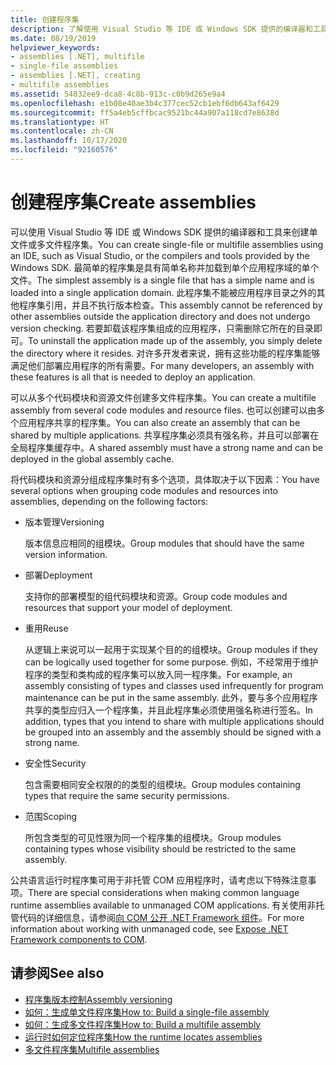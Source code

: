 ```yaml
---
title: 创建程序集
description: 了解使用 Visual Studio 等 IDE 或 Windows SDK 提供的编译器和工具来创建单文件或多文件程序集。
ms.date: 08/19/2019
helpviewer_keywords:
- assemblies [.NET], multifile
- single-file assemblies
- assemblies [.NET], creating
- multifile assemblies
ms.assetid: 54832ee9-dca8-4c8b-913c-c0b9d265e9a4
ms.openlocfilehash: e1b08e40ae3b4c377cec52cb1ebf6db643af6429
ms.sourcegitcommit: ff5a4eb5cffbcac9521bc44a907a118cd7e8638d
ms.translationtype: HT
ms.contentlocale: zh-CN
ms.lasthandoff: 10/17/2020
ms.locfileid: "92160576"
---
```

# <a name="create-assemblies"></a><span data-ttu-id="4f30d-103">创建程序集</span><span class="sxs-lookup"><span data-stu-id="4f30d-103">Create assemblies</span></span>

<span data-ttu-id="4f30d-104">可以使用 Visual Studio 等 IDE 或 Windows SDK 提供的编译器和工具来创建单文件或多文件程序集。</span><span class="sxs-lookup"><span data-stu-id="4f30d-104">You can create single-file or multifile assemblies using an IDE, such as Visual Studio, or the compilers and tools provided by the Windows SDK.</span></span> <span data-ttu-id="4f30d-105">最简单的程序集是具有简单名称并加载到单个应用程序域的单个文件。</span><span class="sxs-lookup"><span data-stu-id="4f30d-105">The simplest assembly is a single file that has a simple name and is loaded into a single application domain.</span></span> <span data-ttu-id="4f30d-106">此程序集不能被应用程序目录之外的其他程序集引用，并且不执行版本检查。</span><span class="sxs-lookup"><span data-stu-id="4f30d-106">This assembly cannot be referenced by other assemblies outside the application directory and does not undergo version checking.</span></span> <span data-ttu-id="4f30d-107">若要卸载该程序集组成的应用程序，只需删除它所在的目录即可。</span><span class="sxs-lookup"><span data-stu-id="4f30d-107">To uninstall the application made up of the assembly, you simply delete the directory where it resides.</span></span> <span data-ttu-id="4f30d-108">对许多开发者来说，拥有这些功能的程序集能够满足他们部署应用程序的所有需要。</span><span class="sxs-lookup"><span data-stu-id="4f30d-108">For many developers, an assembly with these features is all that is needed to deploy an application.</span></span>

<span data-ttu-id="4f30d-109">可以从多个代码模块和资源文件创建多文件程序集。</span><span class="sxs-lookup"><span data-stu-id="4f30d-109">You can create a multifile assembly from several code modules and resource files.</span></span> <span data-ttu-id="4f30d-110">也可以创建可以由多个应用程序共享的程序集。</span><span class="sxs-lookup"><span data-stu-id="4f30d-110">You can also create an assembly that can be shared by multiple applications.</span></span> <span data-ttu-id="4f30d-111">共享程序集必须具有强名称，并且可以部署在全局程序集缓存中。</span><span class="sxs-lookup"><span data-stu-id="4f30d-111">A shared assembly must have a strong name and can be deployed in the global assembly cache.</span></span>

<span data-ttu-id="4f30d-112">将代码模块和资源分组成程序集时有多个选项，具体取决于以下因素：</span><span class="sxs-lookup"><span data-stu-id="4f30d-112">You have several options when grouping code modules and resources into assemblies, depending on the following factors:</span></span>

- <span data-ttu-id="4f30d-113">版本管理</span><span class="sxs-lookup"><span data-stu-id="4f30d-113">Versioning</span></span>

     <span data-ttu-id="4f30d-114">版本信息应相同的组模块。</span><span class="sxs-lookup"><span data-stu-id="4f30d-114">Group modules that should have the same version information.</span></span>

- <span data-ttu-id="4f30d-115">部署</span><span class="sxs-lookup"><span data-stu-id="4f30d-115">Deployment</span></span>

     <span data-ttu-id="4f30d-116">支持你的部署模型的组代码模块和资源。</span><span class="sxs-lookup"><span data-stu-id="4f30d-116">Group code modules and resources that support your model of deployment.</span></span>

- <span data-ttu-id="4f30d-117">重用</span><span class="sxs-lookup"><span data-stu-id="4f30d-117">Reuse</span></span>

     <span data-ttu-id="4f30d-118">从逻辑上来说可以一起用于实现某个目的的组模块。</span><span class="sxs-lookup"><span data-stu-id="4f30d-118">Group modules if they can be logically used together for some purpose.</span></span> <span data-ttu-id="4f30d-119">例如，不经常用于维护程序的类型和类构成的程序集可以放入同一程序集。</span><span class="sxs-lookup"><span data-stu-id="4f30d-119">For example, an assembly consisting of types and classes used infrequently for program maintenance can be put in the same assembly.</span></span> <span data-ttu-id="4f30d-120">此外，要与多个应用程序共享的类型应归入一个程序集，并且此程序集必须使用强名称进行签名。</span><span class="sxs-lookup"><span data-stu-id="4f30d-120">In addition, types that you intend to share with multiple applications should be grouped into an assembly and the assembly should be signed with a strong name.</span></span>

- <span data-ttu-id="4f30d-121">安全性</span><span class="sxs-lookup"><span data-stu-id="4f30d-121">Security</span></span>

     <span data-ttu-id="4f30d-122">包含需要相同安全权限的的类型的组模块。</span><span class="sxs-lookup"><span data-stu-id="4f30d-122">Group modules containing types that require the same security permissions.</span></span>

- <span data-ttu-id="4f30d-123">范围</span><span class="sxs-lookup"><span data-stu-id="4f30d-123">Scoping</span></span>

     <span data-ttu-id="4f30d-124">所包含类型的可见性限为同一个程序集的组模块。</span><span class="sxs-lookup"><span data-stu-id="4f30d-124">Group modules containing types whose visibility should be restricted to the same assembly.</span></span>

<span data-ttu-id="4f30d-125">公共语言运行时程序集可用于非托管 COM 应用程序时，请考虑以下特殊注意事项。</span><span class="sxs-lookup"><span data-stu-id="4f30d-125">There are special considerations when making common language runtime assemblies available to unmanaged COM applications.</span></span> <span data-ttu-id="4f30d-126">有关使用非托管代码的详细信息，请参阅[向 COM 公开 .NET Framework 组件](../../framework/interop/exposing-dotnet-components-to-com.md)。</span><span class="sxs-lookup"><span data-stu-id="4f30d-126">For more information about working with unmanaged code, see [Expose .NET Framework components to COM](../../framework/interop/exposing-dotnet-components-to-com.md).</span></span>

## <a name="see-also"></a><span data-ttu-id="4f30d-127">请参阅</span><span class="sxs-lookup"><span data-stu-id="4f30d-127">See also</span></span>

- [<span data-ttu-id="4f30d-128">程序集版本控制</span><span class="sxs-lookup"><span data-stu-id="4f30d-128">Assembly versioning</span></span>](versioning.md)
- [<span data-ttu-id="4f30d-129">如何：生成单文件程序集</span><span class="sxs-lookup"><span data-stu-id="4f30d-129">How to: Build a single-file assembly</span></span>](../../framework/app-domains/build-single-file-assembly.md)
- [<span data-ttu-id="4f30d-130">如何：生成多文件程序集</span><span class="sxs-lookup"><span data-stu-id="4f30d-130">How to: Build a multifile assembly</span></span>](../../framework/app-domains/build-multifile-assembly.md)
- [<span data-ttu-id="4f30d-131">运行时如何定位程序集</span><span class="sxs-lookup"><span data-stu-id="4f30d-131">How the runtime locates assemblies</span></span>](../../framework/deployment/how-the-runtime-locates-assemblies.md)
- [<span data-ttu-id="4f30d-132">多文件程序集</span><span class="sxs-lookup"><span data-stu-id="4f30d-132">Multifile assemblies</span></span>](../../framework/app-domains/multifile-assemblies.md)
